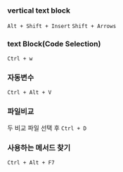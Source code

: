 ### vertical text block
`Alt + Shift + Insert`
`Shift + Arrows`

### text Block(Code Selection)
`Ctrl + w`

### 자동변수
`Ctrl + Alt + V`

### 파일비교
두 비교 파일 선택 후 `Ctrl + D`

### 사용하는 메서드 찾기
`Ctrl + Alt + F7`